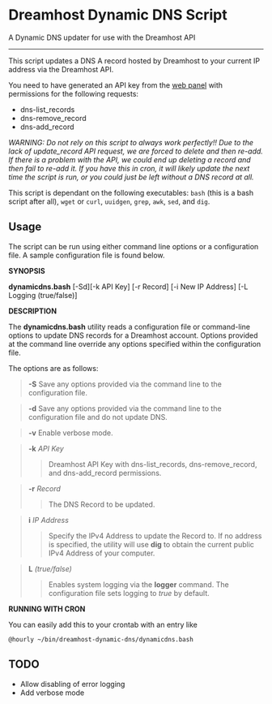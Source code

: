 Dreamhost Dynamic DNS Script
============================

A Dynamic DNS updater for use with the Dreamhost API

- - -

This script updates a DNS A record hosted by Dreamhost to your current IP
address via the Dreamhost API.

You need to have generated an API key from the [web panel][panel] with
permissions for the following requests:

- dns-list_records
- dns-remove_record
- dns-add_record

_WARNING: Do not rely on this script to always work perfectly!!
Due to the lack of update\_record API request, we are forced to delete and 
then re-add. If there is a problem with the API, we could end up deleting
a record and then fail to re-add it. If you have this in cron, it will 
likely update the next time the script is run, or you could just be left 
without a DNS record at all._

This script is dependant on the following executables:
`bash` (this is a bash script after all), `wget` or `curl`, `uuidgen`, `grep`, `awk`, `sed`, and `dig`.

Usage
-----

The script can be run using either command line options or a configuration file.  A sample configuration file is found below.

__SYNOPSIS__

__dynamicdns.bash__ \[-Sd\]\[-k API Key\] \[-r Record\] \[-i New IP Address\] \[-L Logging (true/false)\]

__DESCRIPTION__
  
The __dynamicdns.bash__ utility reads a configuration file or command-line options to update DNS records for a Dreamhost account.  Options provided at the command line override any options specified within the configuration file.
  
The options are as follows:
  
>__-S__	Save any options provided via the command line to the configuration file.
  
>__-d__	Save any options provided via the command line to the configuration file and do not update DNS.

>__-v__ Enable verbose mode. 

>__-k__ *API Key*
>> Dreamhost API Key with dns-list\_records, dns-remove\_record, and dns-add\_record permissions.

>__-r__ *Record*
>> The DNS Record to be updated.

>__i__ *IP Address*
>> Specify the IPv4 Address to update the Record to.  If no address is specified, the utility will use __dig__ to obtain the current public IPv4 Address of your computer.

>__L__ *(true/false)*
>> Enables system logging via the __logger__ command.  The configuration file sets logging to *true* by default.

__RUNNING WITH CRON__

You can easily add this to your crontab with an entry like

 	@hourly ~/bin/dreamhost-dynamic-dns/dynamicdns.bash

TODO
----
- Allow disabling of error logging
- Add verbose mode

[panel]: https://panel.dreamhost.com/=======

